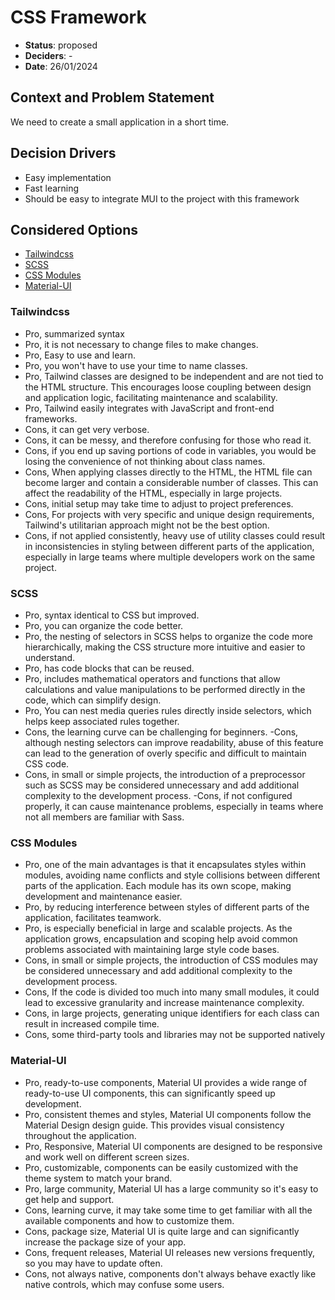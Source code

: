 # CSS Framework

- **Status**: proposed
- **Deciders**: -
- **Date**: 26/01/2024

## Context and Problem Statement

We need to create a small application in a short time.

## Decision Drivers

- Easy implementation
- Fast learning
- Should be easy to integrate MUI to the project with this framework

## Considered Options

- [Tailwindcss](https://tailwindcss.com/)
- [SCSS](https://sass-lang.com/)
- [CSS Modules](https://nextjs.org/docs/app/building-your-application/styling/css-modules/)
- [Material-UI](https://mui.com/)

### Tailwindcss

- Pro, summarized syntax
- Pro, it is not necessary to change files to make changes.
- Pro, Easy to use and learn.
- Pro, you won't have to use your time to name classes.
- Pro, Tailwind classes are designed to be independent and are not tied to the HTML structure. This encourages loose coupling between design and application logic, facilitating maintenance and scalability.
- Pro, Tailwind easily integrates with JavaScript and front-end frameworks.
- Cons, it can get very verbose.
- Cons, it can be messy, and therefore confusing for those who read it.
- Cons, if you end up saving portions of code in variables, you would be losing the convenience of not thinking about class names.
- Cons, When applying classes directly to the HTML, the HTML file can become larger and contain a considerable number of classes. This can affect the readability of the HTML, especially in large projects.
- Cons, initial setup may take time to adjust to project preferences.
- Cons, For projects with very specific and unique design requirements, Tailwind's utilitarian approach might not be the best option.
- Cons, if not applied consistently, heavy use of utility classes could result in inconsistencies in styling between different parts of the application, especially in large teams where multiple developers work on the same project.

### SCSS

- Pro, syntax identical to CSS but improved.
- Pro, you can organize the code better.
- Pro, the nesting of selectors in SCSS helps to organize the code more hierarchically, making the CSS structure more intuitive and easier to understand.
- Pro, has code blocks that can be reused.
- Pro, includes mathematical operators and functions that allow calculations and value manipulations to be performed directly in the code, which can simplify design.
- Pro, You can nest media queries rules directly inside selectors, which helps keep associated rules together.
- Cons, the learning curve can be challenging for beginners.
-Cons, although nesting selectors can improve readability, abuse of this feature can lead to the generation of overly specific and difficult to maintain CSS code.
- Cons, in small or simple projects, the introduction of a preprocessor such as SCSS may be considered unnecessary and add additional complexity to the development process.
-Cons, if not configured properly, it can cause maintenance problems, especially in teams where not all members are familiar with Sass.

### CSS Modules

- Pro, one of the main advantages is that it encapsulates styles within modules, avoiding name conflicts and style collisions between different parts of the application. Each module has its own scope, making development and maintenance easier.
- Pro, by reducing interference between styles of different parts of the application, facilitates teamwork.
- Pro, is especially beneficial in large and scalable projects. As the application grows, encapsulation and scoping help avoid common problems associated with maintaining large style code bases.
- Cons, in small or simple projects, the introduction of CSS modules may be considered unnecessary and add additional complexity to the development process.
- Cons, If the code is divided too much into many small modules, it could lead to excessive granularity and increase maintenance complexity.
- Cons, in large projects, generating unique identifiers for each class can result in increased compile time.
- Cons, some third-party tools and libraries may not be supported natively

### Material-UI

- Pro, ready-to-use components, Material UI provides a wide range of ready-to-use UI components, this can significantly speed up development.
- Pro, consistent themes and styles, Material UI components follow the Material Design design guide. This provides visual consistency throughout the application.
- Pro, Responsive, Material UI components are designed to be responsive and work well on different screen sizes.
- Pro, customizable, components can be easily customized with the theme system to match your brand.
- Pro, large community, Material UI has a large community so it's easy to get help and support.
- Cons, learning curve, it may take some time to get familiar with all the available components and how to customize them.
- Cons, package size, Material UI is quite large and can significantly increase the package size of your app.
- Cons, frequent releases, Material UI releases new versions frequently, so you may have to update often.
- Cons, not always native, components don't always behave exactly like native controls, which may confuse some users.
